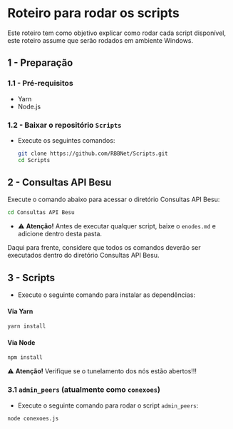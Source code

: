 # Roteiro para rodar os scripts

Este roteiro tem como objetivo explicar como rodar cada script disponível, este roteiro assume que serão rodados em ambiente Windows.

## 1 - Preparação

### 1.1 - Pré-requisitos

- Yarn
- Node.js

### 1.2 - Baixar o repositório `Scripts`

- Execute os seguintes comandos:

  ```bash
  git clone https://github.com/RBBNet/Scripts.git
  cd Scripts
  
  ```

## 2 - Consultas API Besu

Execute o comando abaixo para acessar o diretório Consultas API Besu: 

```bash
cd Consultas API Besu

```

-  ⚠️ **Atenção!** Antes de executar qualquer script, baixe o `enodes.md` e adicione dentro desta pasta.

Daqui para frente, considere que todos os comandos deverão ser executados dentro do diretório Consultas API Besu.

## 3 - Scripts

- Execute o seguinte comando para instalar as dependências:

#### **Via Yarn**

```bash
yarn install

```

#### **Via Node**

```bash
npm install

```

 ⚠️ **Atenção!** Verifique se o tunelamento dos nós estão abertos!!!


### 3.1 `admin_peers` (atualmente como `conexoes`)

- Execute o seguinte comando para rodar o script `admin_peers`:

```bash
node conexoes.js

```

